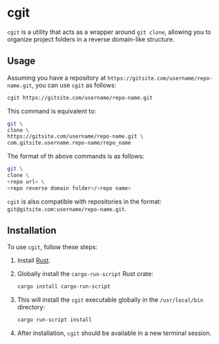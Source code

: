 # cgit

`cgit` is a utility that acts as a wrapper around `git clone`, allowing you to organize project folders in a reverse domain-like structure.

## Usage

Assuming you have a repository at `https://gitsite.com/username/repo-name.git`, you can use `cgit` as follows:

```bash
cgit https://gitsite.com/username/repo-name.git
```

This command is equivalent to:

```bash
git \
clone \
https://gitsite.com/username/repo-name.git \
com.gitsite.username.repo-name/repo_name
```

The format of th above commands is as follows:

```bash
git \
clone \
<repo url> \
<repo reverse domain folder>/<repo name>
```

`cgit` is also compatible with repositories in the format: `git@gitsite.com:username/repo-name.git`.

## Installation

To use `cgit`, follow these steps:

1. Install [Rust](https://www.rust-lang.org/tools/install).
2. Globally install the `cargo-run-script` Rust crate:

    ```bash
    cargo install cargo-run-script
    ```

3. This will install the `cgit` executable globally in the `/usr/local/bin` directory:

    ```bash
    cargo run-script install
    ```

4. After installation, `cgit` should be available in a new terminal session.

